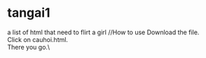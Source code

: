 # tangai1
a list of html that need to flirt a girl
//How to use
Download the file.\
Click on cauhoi.html.\
There you go.\
